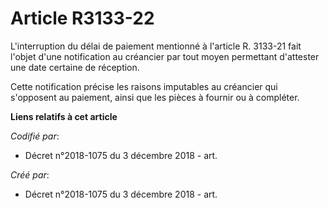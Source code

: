 # Article R3133-22

L'interruption du délai de paiement mentionné à l'article R. 3133-21 fait l'objet d'une notification au créancier par tout
moyen permettant d'attester une date certaine de réception.

Cette notification précise les raisons imputables au créancier qui s'opposent au paiement, ainsi que les pièces à fournir ou
à compléter.

**Liens relatifs à cet article**

_Codifié par_:

  - Décret n°2018-1075 du 3 décembre 2018 - art.

_Créé par_:

  - Décret n°2018-1075 du 3 décembre 2018 - art.
